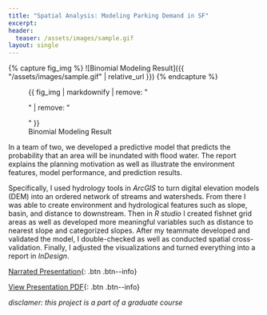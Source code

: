 ```yaml
---
title: "Spatial Analysis: Modeling Parking Demand in SF"
excerpt: 
header:
  teaser: /assets/images/sample.gif
layout: single
---
```

{% capture fig_img %}
![Binomial Modeling Result]({{ "/assets/images/sample.gif" | relative_url }})
{% endcapture %}

<figure>
  {{ fig_img | markdownify | remove: "<p>" | remove: "</p>" }}
  <figcaption>Binomial Modeling Result</figcaption>
</figure>

In a team of two, we developed a predictive model that predicts the probability that an area will be inundated with flood water. The report explains the planning motivation as well as illustrate the environment features, model performance, and prediction results.

Specifically, I used hydrology tools in _ArcGIS_ to turn digital elevation models (DEM) into an ordered network of streams and watersheds. From there I was able to create environment and hydrological features such as slope, basin, and distance to downstream. Then in _R studio_ I created fishnet grid areas as well as developed more meaningful variables such as distance to nearest slope and categorized slopes. After my teammate developed and validated the model, I double-checked as well as conducted spatial cross-validation. Finally, I adjusted the visualizations and turned everything into a report in _InDesign_.

[Narrated Presentation](https://youtu.be/zU5NV32CpKA){: .btn .btn--info}

[View Presentation PDF](https://github.com/gillianzhaoxz/web/blob/master/assets/doc/sf_parkingdemand.pdf){: .btn .btn--info}

_disclamer: this project is a part of a graduate course_